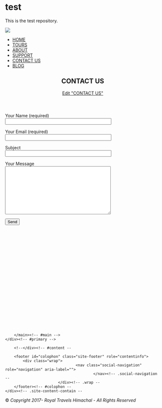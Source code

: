 # test
This is the test repository.

<!DOCTYPE html>

<html xmlns="http://www.w3.org/1999/xhtml">
<head>
<meta http-equiv="Content-Type" content="text/html; charset=utf-8" />
<!--<title>Tour & Travel</title>-->

<style>
.entry-content {
    min-height: 700px;
}
</style>
</head>
<link href="http://royaltravelshimachal.com/wp-content/themes/tourandtravel/style.css" rel="stylesheet" type="text/css" />
<link href="https://fonts.googleapis.com/css?family=Oswald:200,300,400,500,600,700&amp;subset=cyrillic,latin-ext,vietnamese" rel="stylesheet">
<link href="https://fonts.googleapis.com/css?family=Open+Sans:300,300i,400,400i,600,600i,700,700i,800,800i&amp;subset=cyrillic,cyrillic-ext,greek,greek-ext,latin-ext,vietnamese" rel="stylesheet">
<body>
<div class="wrapper">
 <div class="main-header1">
  <div class="main-navigation">
   <div class="inner">
   <div class="left"><a href="#"><img src="http://royaltravelshimachal.com/wp-content/themes/tourandtravel/images/logo.png" /></a></div><!--left-->
   <div class="right">
   <!--<ul>                         

   <li><a href="#">HOME</a></li>
    <li><a href="#">TOURS</a></li>
     <li><a href="#">ABOUT</a></li>
      <li><a href="#">SUPPORT</a></li>
       <li><a href="#">BLOG</a></li>
        <li><a href="#">CONTACT US</a></li>
   </ul>-->
  <div class="menu-main_menu-container"><ul id="menu-main_menu" class="menu"><li id="menu-item-23" class="menu-item menu-item-type-custom menu-item-object-custom menu-item-home menu-item-23"><a href="http://royaltravelshimachal.com">HOME</a></li>
<li id="menu-item-24" class="menu-item menu-item-type-custom menu-item-object-custom menu-item-24"><a href="#">TOURS</a></li>
<li id="menu-item-22" class="menu-item menu-item-type-post_type menu-item-object-page menu-item-22"><a href="http://royaltravelshimachal.com/about/">ABOUT</a></li>
<li id="menu-item-25" class="menu-item menu-item-type-custom menu-item-object-custom menu-item-25"><a href="#">SUPPORT</a></li>
<li id="menu-item-21" class="menu-item menu-item-type-post_type menu-item-object-page current-menu-item page_item page-item-18 current_page_item menu-item-21"><a href="http://royaltravelshimachal.com/contact-us/">CONTACT US</a></li>
<li id="menu-item-26" class="menu-item menu-item-type-custom menu-item-object-custom menu-item-26"><a href="#">BLOG</a></li>
</ul></div>   </div><!--right-->
   </div><!--inner-->
   </div><!--main-navigation-->

  

<div class="wrap">
	<div id="primary" class="content-area">
		<main id="main" class="site-main" role="main">

			
<article id="post-18" class="post-18 page type-page status-publish hentry">
	<header class="entry-header">
		<h1 class="entry-title">CONTACT US</h1>		<span class="edit-link"><a class="post-edit-link" href="http://royaltravelshimachal.com/wp-admin/post.php?post=18&#038;action=edit">Edit<span class="screen-reader-text"> "CONTACT US"</span></a></span>	</header><!-- .entry-header -->
	<div class="entry-content">
		<div role="form" class="wpcf7" id="wpcf7-f15-p18-o1" lang="en-US" dir="ltr">
<div class="screen-reader-response"></div>
<form action="/contact-us/#wpcf7-f15-p18-o1" method="post" class="wpcf7-form" novalidate="novalidate">
<div style="display: none;">
<input type="hidden" name="_wpcf7" value="15" />
<input type="hidden" name="_wpcf7_version" value="4.7" />
<input type="hidden" name="_wpcf7_locale" value="en_US" />
<input type="hidden" name="_wpcf7_unit_tag" value="wpcf7-f15-p18-o1" />
<input type="hidden" name="_wpnonce" value="4743133fc3" />
</div>
<div class="contact-frm">
<label> Your Name (required)<br />
    <span class="wpcf7-form-control-wrap your-name"><input type="text" name="your-name" value="" size="40" class="wpcf7-form-control wpcf7-text wpcf7-validates-as-required" aria-required="true" aria-invalid="false" /></span> </label></p>
<p><label> Your Email (required)<br />
    <span class="wpcf7-form-control-wrap your-email"><input type="email" name="your-email" value="" size="40" class="wpcf7-form-control wpcf7-text wpcf7-email wpcf7-validates-as-required wpcf7-validates-as-email" aria-required="true" aria-invalid="false" /></span> </label></p>
<p><label> Subject<br />
    <span class="wpcf7-form-control-wrap your-subject"><input type="text" name="your-subject" value="" size="40" class="wpcf7-form-control wpcf7-text" aria-invalid="false" /></span> </label></p>
<p><label> Your Message<br />
    <span class="wpcf7-form-control-wrap your-message"><textarea name="your-message" cols="40" rows="10" class="wpcf7-form-control wpcf7-textarea" aria-invalid="false"></textarea></span> </label></p>
<p><input type="submit" value="Send" class="wpcf7-form-control wpcf7-submit" />
</p></div>
<div class="wpcf7-response-output wpcf7-display-none"></div></form></div>
	</div><!-- .entry-content -->
</article><!-- #post-## -->

		</main><!-- #main -->
	</div><!-- #primary -->
</div><!-- .wrap -->


		<!--</div><!-- #content --

		<footer id="colophon" class="site-footer" role="contentinfo">
			<div class="wrap">
									<nav class="social-navigation" role="navigation" aria-label="">
											</nav><!-- .social-navigation --
							</div><!-- .wrap --
		</footer><!-- #colophon --
	</div><!-- .site-content-contain --
</div><!-- #page --

</body>
</html>-->


 <div class="footer">
 <p>© <em>Copyright 2017- Royal Travels Himachal - All Rights Reserved</em></p>
 </div><!--footer -->
 </div><!--wrapper-->
</body>
</html>
